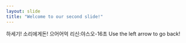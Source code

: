 ```yaml
---
layout: slide
title: "Welcome to our second slide!"
---
```

하세기! 소리에게돈! 으어어억 리신:야스오-16초
Use the left arrow to go back!
